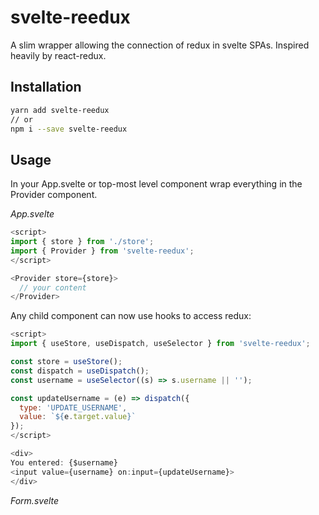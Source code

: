 # svelte-reedux
A slim wrapper allowing the connection of redux in svelte SPAs. Inspired heavily by react-redux.


## Installation 
```bash
yarn add svelte-reedux 
// or
npm i --save svelte-reedux
```

## Usage
In your App.svelte or top-most level component wrap everything in the Provider component. 

_App.svelte_
```javascript
<script>
import { store } from './store';
import { Provider } from 'svelte-reedux';
</script>

<Provider store={store}>
  // your content
</Provider>
```

Any child component can now use hooks to access redux:

```javascript
<script>
import { useStore, useDispatch, useSelector } from 'svelte-reedux';

const store = useStore();
const dispatch = useDispatch();
const username = useSelector((s) => s.username || '');

const updateUsername = (e) => dispatch({
  type: 'UPDATE_USERNAME',
  value: `${e.target.value}`
});
</script>

<div>
You entered: {$username}
<input value={username} on:input={updateUsername}>
</div>
```
_Form.svelte_
